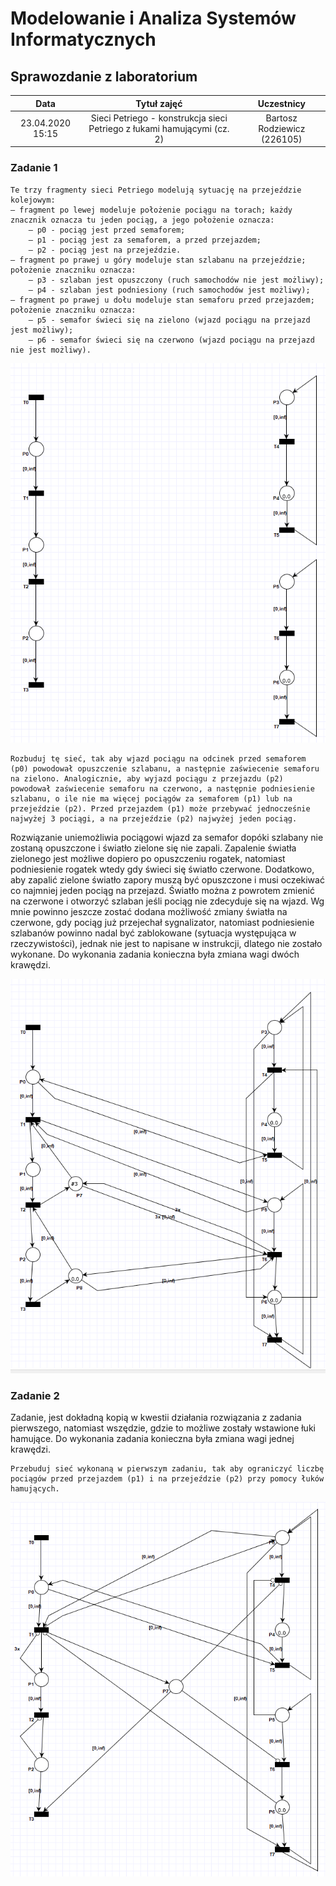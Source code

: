 # Modelowanie i Analiza Systemów Informatycznych

## Sprawozdanie z laboratorium

Data | Tytuł zajęć | Uczestnicy
:-: | :-: | :-:
23.04.2020 15:15 | Sieci Petriego - konstrukcja sieci Petriego z łukami hamującymi (cz. 2) | Bartosz Rodziewicz (226105)

### Zadanie 1

```
Te trzy fragmenty sieci Petriego modelują sytuację na przejeździe kolejowym:
– fragment po lewej modeluje położenie pociągu na torach; każdy znacznik oznacza tu jeden pociąg, a jego położenie oznacza:
	– p0 - pociąg jest przed semaforem;
	– p1 - pociąg jest za semaforem, a przed przejazdem;
	– p2 - pociąg jest na przejeździe.
– fragment po prawej u góry modeluje stan szlabanu na przejeździe; położenie znaczniku oznacza:
	– p3 - szlaban jest opuszczony (ruch samochodów nie jest możliwy);
	– p4 - szlaban jest podniesiony (ruch samochodów jest możliwy);
– fragment po prawej u dołu modeluje stan semaforu przed przejazdem; położenie znaczniku oznacza:
	– p5 - semafor świeci się na zielono (wjazd pociągu na przejazd jest możliwy);
	– p6 - semafor świeci się na czerwono (wjazd pociągu na przejazd nie jest możliwy).
```

![Zadanie 1](net1.png)

```
Rozbuduj tę sieć, tak aby wjazd pociągu na odcinek przed semaforem (p0) powodował opuszczenie szlabanu, a następnie zaświecenie semaforu na zielono. Analogicznie, aby wyjazd pociągu z przejazdu (p2) powodował zaświecenie semaforu na czerwono, a następnie podniesienie szlabanu, o ile nie ma więcej pociągów za semaforem (p1) lub na przejeździe (p2). Przed przejazdem (p1) może przebywać jednocześnie najwyżej 3 pociągi, a na przejeździe (p2) najwyżej jeden pociąg.
```

<div class="page-break"></div>

Rozwiązanie uniemożliwia pociągowi wjazd za semafor dopóki szlabany nie zostaną opuszczone i światło zielone się nie zapali. Zapalenie światła zielonego jest możliwe dopiero po opuszczeniu rogatek, natomiast podniesienie rogatek wtedy gdy świeci się światło czerwone. Dodatkowo, aby zapalić zielone światło zapory muszą być opuszczone i musi oczekiwać co najmniej jeden pociąg na przejazd. Światło można z powrotem zmienić na czerwone i otworzyć szlaban jeśli pociąg nie zdecyduje się na wjazd. Wg mnie powinno jeszcze zostać dodana możliwość zmiany światła na czerwone, gdy pociąg już przejechał sygnalizator, natomiast podniesienie szlabanów powinno nadal być zablokowane (sytuacja występująca w rzeczywistości), jednak nie jest to napisane w instrukcji, dlatego nie zostało wykonane. Do wykonania zadania konieczna była zmiana wagi dwóch krawędzi.

![Rozwiązanie zadania 1](net1-task1.png)

<div class="page-break"></div>

### Zadanie 2

Zadanie, jest dokładną kopią w kwestii działania rozwiązania z zadania pierwszego, natomiast wszędzie, gdzie to możliwe zostały wstawione łuki hamujące. Do wykonania zadania konieczna była zmiana wagi jednej krawędzi.

```
Przebuduj sieć wykonaną w pierwszym zadaniu, tak aby ograniczyć liczbę pociągów przed przejazdem (p1) i na przejeździe (p2) przy pomocy łuków hamujących.
```

![Rozwiązanie zadania 2](net1-task2.png)
